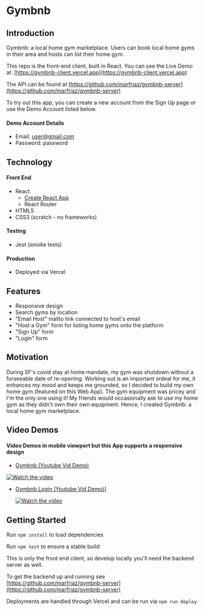 # Gymbnb

## Introduction

Gymbnb: a local home gym marketplace. Users can book local home gyms in their area and hosts can list their home gym.

This repo is the front-end client, built in React. You can see the Live Demo at: [https://gymbnb-client.vercel.app](https://gymbnb-client.vercel.app)

The API can be found at [https://github.com/marfriaz/gymbnb-server](https://github.com/marfriaz/gymbnb-server)

To try out this app, you can create a new account from the Sign Up page or use the Demo Account listed below.

#### Demo Account Details

- Email: user@gmail.com
- Password: password

## Technology

#### Front End

- React
  - [Create React App](https://github.com/facebook/create-react-app)
  - React Router
- HTML5
- CSS3 (scratch - no frameworks)

#### Testing

- Jest (smoke tests)

#### Production

- Deployed via Vercel

## Features

- Responsive design
- Search gyms by location
- "Email Host" malito link connected to host's email
- "Host a Gym" form for listing home gyms onto the platform
- "Sign Up" form
- "Login" form

## Motivation

During SF's covid stay at home mandate, my gym was shutdown without a forseeable date of re-opening. Working out is an important ordeal for me, it enhances my mood and keeps me grounded, so I decided to build my own home gym (featured on this Web App). The gym equipment was pricey and I'm the only one using it! My friends would occasionally ask to use my home gym as they didn't own their own equipment. Hence, I created Gymbnb: a local home gym marketplace.

## Video Demos

#### Video Demos in mobile viewport but this App supports a responsive design

- [Gymbnb (Youtube Vid Demo)](https://www.youtube.com/watch?v=TUgLHtagTTQ&feature=youtu.be&ab_channel=MarcoFriaz)

[![Watch the video](https://i.imgur.com/NvdEQju.png)](https://www.youtube.com/watch?v=TUgLHtagTTQ&feature=youtu.be&ab_channel=MarcoFriaz)

- [Gymbnb Login (Youtube Vid Demo)](https://www.youtube.com/watch?v=vccD64fxJ2M&feature=youtu.be&ab_channel=MarcoFriaz)]

  [![Watch the video](https://i.imgur.com/NvdEQju.png)](https://www.youtube.com/watch?v=vccD64fxJ2M&feature=youtu.be&ab_channel=MarcoFriaz)

## Getting Started

Run `npm install` to load dependencies

Run `npm test` to ensure a stable build

This is only the front end client, so develop locally you'll need the backend server as well.

To get the backend up and running see [https://github.com/marfriaz/gymbnb-server](https://github.com/marfriaz/gymbnb-server)

Deployments are handled through Vercel and can be run via `npm run deploy`
